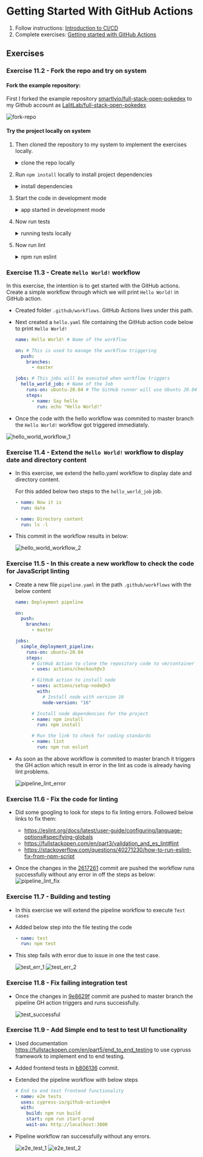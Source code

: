 # Getting Started With GitHub Actions

1. Follow instructions: [Introduction to CI/CD](https://fullstackopen.com/en/part11/introduction_to_ci_cd)
2. Complete exercises: [Getting started with GitHub Actions](https://fullstackopen.com/en/part11/getting_started_with_git_hub_actions)

## Exercises

### Exercise 11.2 - Fork the repo and try on system

#### Fork the example repository:

First I forked the example repository [smartlyio/full-stack-open-pokedex](https://github.com/smartlyio/full-stack-open-pokedex) to my Github account as [LalitLab/full-stack-open-pokedex](https://github.com/LalitLab/full-stack-open-pokedex)

![fork-repo](./images/fork_repo.png)

#### Try the project locally on system

1.  Then cloned the repository to my system to implement the exercises locally.

    <details>
      <summary> clone the repo locally</summary>

    ```sh
    $ git clone git@github.com:LalitLab/full-stack-open-pokedex.git
    Cloning into 'full-stack-open-pokedex'...
    remote: Enumerating objects: 138, done.
    remote: Total 138 (delta 0), reused 0 (delta 0), pack-reused 138
    Receiving objects: 100% (138/138), 150.74 KiB | 290.00 KiB/s, done.
    Resolving deltas: 100% (57/57), done.
    ```

    </details>

2.  Run `npm install` locally to install project dependencies

    <details>
      <summary> install dependencies</summary>

    ```sh
    $ full-stack-open-pokedex git:(master) npm install
    npm WARN old lockfile
    npm WARN old lockfile The package-lock.json file was created with an old version of npm,
    npm WARN old lockfile so supplemental metadata must be fetched from the registry.
    npm WARN old lockfile
    npm WARN old lockfile This is a one-time fix-up, please be patient...
    npm WARN old lockfile
    npm WARN deprecated fsevents@1.2.12: fsevents 1 will break on node v14+ and could be using insecure binaries. Upgrade to fsevents 2.
    npm WARN deprecated ini@1.3.5: Please update to ini >=1.3.6 to avoid a prototype pollution issue
    npm WARN deprecated request-promise-native@1.0.8: request-promise-native has been deprecated because it extends the now deprecated request package, see https://github.com/request/request/issues/3142
    npm WARN deprecated urix@0.1.0: Please see https://github.com/lydell/urix#deprecated
    npm WARN deprecated har-validator@5.1.3: this library is no longer supported
    npm WARN deprecated fsevents@2.1.3: "Please update to latest v2.3 or v2.2"
    npm WARN deprecated resolve-url@0.2.1: https://github.com/lydell/resolve-url#deprecated
    npm WARN deprecated source-map-resolve@0.5.3: See https://github.com/lydell/source-map-resolve#deprecated
    npm WARN deprecated w3c-hr-time@1.0.2: Use your platform's native performance.now() and performance.timeOrigin.
    npm WARN deprecated source-map-url@0.4.0: See https://github.com/lydell/source-map-url#deprecated
    npm WARN deprecated sane@4.1.0: some dependency vulnerabilities fixed, support for node < 10 dropped, and newer ECMAScript syntax/features added
    npm WARN deprecated mini-create-react-context@0.4.0: Package no longer supported. Contact Support at https://www.npmjs.com/support for more info.
    npm WARN deprecated debug@3.2.6: Debug versions >=3.2.0 <3.2.7 || >=4 <4.3.1 have a low-severity ReDos regression when used in a Node.js environment. It is recommended you upgrade to 3.2.7 or 4.3.1. (https://github.com/visionmedia/debug/issues/797)
    npm WARN deprecated debug@3.2.6: Debug versions >=3.2.0 <3.2.7 || >=4 <4.3.1 have a low-severity ReDos regression when used in a Node.js environment. It is recommended you upgrade to 3.2.7 or 4.3.1. (https://github.com/visionmedia/debug/issues/797)
    npm WARN deprecated debug@3.2.6: Debug versions >=3.2.0 <3.2.7 || >=4 <4.3.1 have a low-severity ReDos regression when used in a Node.js environment. It is recommended you upgrade to 3.2.7 or 4.3.1. (https://github.com/visionmedia/debug/issues/797)
    npm WARN deprecated chokidar@2.1.8: Chokidar 2 does not receive security updates since 2019. Upgrade to chokidar 3 with 15x fewer dependencies
    npm WARN deprecated debug@4.1.1: Debug versions >=3.2.0 <3.2.7 || >=4 <4.3.1 have a low-severity ReDos regression when used in a Node.js environment. It is recommended you upgrade to 3.2.7 or 4.3.1. (https://github.com/visionmedia/debug/issues/797)
    npm WARN deprecated debug@4.1.1: Debug versions >=3.2.0 <3.2.7 || >=4 <4.3.1 have a low-severity ReDos regression when used in a Node.js environment. It is recommended you upgrade to 3.2.7 or 4.3.1. (https://github.com/visionmedia/debug/issues/797)
    npm WARN deprecated debug@4.1.1: Debug versions >=3.2.0 <3.2.7 || >=4 <4.3.1 have a low-severity ReDos regression when used in a Node.js environment. It is recommended you upgrade to 3.2.7 or 4.3.1. (https://github.com/visionmedia/debug/issues/797)
    npm WARN deprecated debug@4.1.1: Debug versions >=3.2.0 <3.2.7 || >=4 <4.3.1 have a low-severity ReDos regression when used in a Node.js environment. It is recommended you upgrade to 3.2.7 or 4.3.1. (https://github.com/visionmedia/debug/issues/797)
    npm WARN deprecated debug@4.1.1: Debug versions >=3.2.0 <3.2.7 || >=4 <4.3.1 have a low-severity ReDos regression when used in a Node.js environment. It is recommended you upgrade to 3.2.7 or 4.3.1. (https://github.com/visionmedia/debug/issues/797)
    npm WARN deprecated debug@4.1.1: Debug versions >=3.2.0 <3.2.7 || >=4 <4.3.1 have a low-severity ReDos regression when used in a Node.js environment. It is recommended you upgrade to 3.2.7 or 4.3.1. (https://github.com/visionmedia/debug/issues/797)
    npm WARN deprecated debug@4.1.1: Debug versions >=3.2.0 <3.2.7 || >=4 <4.3.1 have a low-severity ReDos regression when used in a Node.js environment. It is recommended you upgrade to 3.2.7 or 4.3.1. (https://github.com/visionmedia/debug/issues/797)
    npm WARN deprecated debug@4.1.1: Debug versions >=3.2.0 <3.2.7 || >=4 <4.3.1 have a low-severity ReDos regression when used in a Node.js environment. It is recommended you upgrade to 3.2.7 or 4.3.1. (https://github.com/visionmedia/debug/issues/797)
    npm WARN deprecated querystring@0.2.0: The querystring API is considered Legacy. new code should use the URLSearchParams API instead.
    npm WARN deprecated uuid@3.4.0: Please upgrade  to version 7 or higher.  Older versions may use Math.random() in certain circumstances, which is known to be problematic.  See https://v8.dev/blog/math-random for details.
    npm WARN deprecated request@2.88.2: request has been deprecated, see https://github.com/request/request/issues/3142
    npm WARN deprecated axios@0.19.2: Critical security vulnerability fixed in v0.21.1. For more information, see https://github.com/axios/axios/pull/3410
    npm WARN deprecated core-js-pure@3.6.5: core-js-pure@<3.23.3 is no longer maintained and not recommended for usage due to the number of issues. Because of the V8 engine whims, feature detection in old core-js versions could cause a slowdown up to 100x even if nothing is polyfilled. Some versions have web compatibility issues. Please, upgrade your dependencies to the actual version of core-js-pure.

    added 1353 packages, and audited 1354 packages in 17s

    49 packages are looking for funding
      run `npm fund` for details

    54 vulnerabilities (1 low, 20 moderate, 26 high, 7 critical)

    To address issues that do not require attention, run:
      npm audit fix

    To address all issues (including breaking changes), run:
      npm audit fix --force

    Run `npm audit` for details.
    ```

    </details>

3.  Start the code in development mode

    <details>
      <summary>app started in development mode</summary>

    ```sh
    full-stack-open-pokedex git:(master) ✗ npm run start

    > fullstackopen-cicd@1.0.0 start
    > webpack-dev-server --open --mode development

    (node:3949) [DEP0111] DeprecationWarning: Access to process.binding('http_parser') is deprecated.
    (Use `node --trace-deprecation ...` to show where the warning was created)
    ℹ ｢wds｣: Project is running at http://localhost:8080/
    ℹ ｢wds｣: webpack output is served from /
    ℹ ｢wds｣: Content not from webpack is served from /Users/lalitbhardwaj/Learning/gh_actions/full-stack-open-pokedex
    ℹ ｢wds｣: 404s will fallback to /index.html
    ℹ ｢wdm｣: wait until bundle finished: /
    Browserslist: caniuse-lite is outdated. Please run:
    npx browserslist@latest --update-db
    ℹ ｢wdm｣: Hash: b974bb4c6cae71a68a45
    Version: webpack 4.43.0
    Time: 766ms
    Built at: 01/04/2023 5:36:43 PM
          Asset       Size  Chunks             Chunk Names
    ./index.html  261 bytes          [emitted]
      bundle.js   1.54 MiB    main  [emitted]  main
    Entrypoint main = bundle.js
    [0] multi (webpack)-dev-server/client?http://localhost:8080 ./src/index.jsx 40 bytes {main} [built]
    [./node_modules/react-dom/index.js] 1.33 KiB {main} [built]
    [./node_modules/react/index.js] 190 bytes {main} [built]
    [./node_modules/webpack-dev-server/client/index.js?http://localhost:8080] (webpack)-dev-server/client?http://localhost:8080 4.29 KiB {main} [built]
    [./node_modules/webpack-dev-server/client/overlay.js] (webpack)-dev-server/client/overlay.js 3.51 KiB {main} [built]
    [./node_modules/webpack-dev-server/client/socket.js] (webpack)-dev-server/client/socket.js 1.53 KiB {main} [built]
    [./node_modules/webpack-dev-server/client/utils/createSocketUrl.js] (webpack)-dev-server/client/utils/createSocketUrl.js 2.91 KiB {main} [built]
    [./node_modules/webpack-dev-server/client/utils/log.js] (webpack)-dev-server/client/utils/log.js 964 bytes {main} [built]
    [./node_modules/webpack-dev-server/client/utils/reloadApp.js] (webpack)-dev-server/client/utils/reloadApp.js 1.59 KiB {main} [built]
    [./node_modules/webpack-dev-server/client/utils/sendMessage.js] (webpack)-dev-server/client/utils/sendMessage.js 402 bytes {main} [built]
    [./node_modules/webpack-dev-server/node_modules/strip-ansi/index.js] (webpack)-dev-server/node_modules/strip-ansi/index.js 161 bytes {main} [built]
    [./node_modules/webpack/hot sync ^\.\/log$] (webpack)/hot sync nonrecursive ^\.\/log$ 170 bytes {main} [built]
    [./src/App.jsx] 1.93 KiB {main} [built]
    [./src/index.jsx] 203 bytes {main} [built]
    [./src/styles.css] 520 bytes {main} [built]
        + 85 hidden modules
    Child HtmlWebpackCompiler:
        1 asset
        Entrypoint HtmlWebpackPlugin_0 = __child-HtmlWebpackPlugin_0
        [./node_modules/html-webpack-plugin/lib/loader.js!./public/index.html] 304 bytes {HtmlWebpackPlugin_0} [built]
    ℹ ｢wdm｣: Compiled successfully.
    ```

    ![app_running_locally](./images/app_running_locally.png)

    </details>

4.  Now run tests

    <details>
      <summary>running tests locally</summary>

    ```sh
    ➜  full-stack-open-pokedex git:(master) ✗ npm test

    > fullstackopen-cicd@1.0.0 test
    > jest

    Browserslist: caniuse-lite is outdated. Please run:
    npx browserslist@latest --update-db
    Browserslist: caniuse-lite is outdated. Please run:
    npx browserslist@latest --update-db
    Browserslist: caniuse-lite is outdated. Please run:
    npx browserslist@latest --update-db
    PASS  test/PokemonList.jest.spec.jsx
    PASS  test/App.jest.spec.jsx
    FAIL  test/PokemonPage.jest.spec.jsx
      ● Console

        console.log
          hiddenAbility= {
            ability: {
              name: 'anticipation',
              url: 'https://pokeapi.co/api/v2/ability/107/'
            },
            is_hidden: true,
            slot: 3
          }

          at PokemonPage (src/PokemonPage.jsx:29:11)

        console.log
          hiddenAbility= {
            ability: {
              name: 'anticipation',
              url: 'https://pokeapi.co/api/v2/ability/107/'
            },
            is_hidden: true,
            slot: 3
          }

          at PokemonPage (src/PokemonPage.jsx:29:11)

        console.log
          hiddenAbility= {
            ability: {
              name: 'anticipation',
              url: 'https://pokeapi.co/api/v2/ability/107/'
            },
            is_hidden: true,
            slot: 3
          }

          at PokemonPage (src/PokemonPage.jsx:29:11)

        console.log
          hiddenAbility= {
            ability: {
              name: 'anticipation',
              url: 'https://pokeapi.co/api/v2/ability/107/'
            },
            is_hidden: true,
            slot: 3
          }

          at PokemonPage (src/PokemonPage.jsx:29:11)

      ● <PokemonPage /> › should render previous and next urls if they exist

        expect(element).toHaveAttribute("href", "/pokemon/vaporeon") // element.getAttribute("href") === "/pokemon/vaporeon"

        Expected the element to have attribute:
          href="/pokemon/vaporeon"
        Received:
          href="/pokemon/ditto"

          120 |
          121 |     expect(screen.getByText('Previous')).toHaveAttribute('href', '/pokemon/ditto')
        > 122 |     expect(screen.getByText('Next')).toHaveAttribute('href', '/pokemon/vaporeon')
              |                                      ^
          123 |   })
          124 |
          125 |   it('should not render previous and next urls if none exist', async () => {

          at _callee6$ (test/PokemonPage.jest.spec.jsx:122:38)
          at tryCatch (node_modules/regenerator-runtime/runtime.js:45:40)
          at Generator.invoke [as _invoke] (node_modules/regenerator-runtime/runtime.js:274:22)
          at Generator.prototype.<computed> [as next] (node_modules/regenerator-runtime/runtime.js:97:21)
          at asyncGeneratorStep (node_modules/@babel/runtime/helpers/asyncToGenerator.js:3:24)
          at _next (node_modules/@babel/runtime/helpers/asyncToGenerator.js:25:9)

    Test Suites: 1 failed, 2 passed, 3 total
    Tests:       1 failed, 7 passed, 8 total
    Snapshots:   0 total
    Time:        1.269s
    Ran all test suites.
    ➜  full-stack-open-pokedex git:(master) ✗
    ```

    </details>

5.  Now run lint

    <details>
      <summary>npm run eslint</summary>

    ```sh
    ➜  full-stack-open-pokedex git:(master) ✗ npm run eslint

    > fullstackopen-cicd@1.0.0 eslint
    > eslint './**/*.{js,jsx}'

    Warning: React version not specified in eslint-plugin-react settings. See https://github.com/yannickcr/eslint-plugin-react#configuration .

    /Users/lalitbhardwaj/Learning/gh_actions/full-stack-open-pokedex/app.js
      1:25  error  Strings must use singlequote  quotes
      1:35  error  Extra semicolon               semi
      2:22  error  Extra semicolon               semi
      5:14  error  'process' is not defined      no-undef
      5:38  error  Extra semicolon               semi
      7:24  error  Strings must use singlequote  quotes
      7:32  error  Extra semicolon               semi
      10:3   error  Unexpected console statement  no-console
      10:15  error  Strings must use singlequote  quotes
      10:45  error  Extra semicolon               semi
      11:3   error  Extra semicolon               semi

    /Users/lalitbhardwaj/Learning/gh_actions/full-stack-open-pokedex/src/PokemonPage.jsx
      29:3  error  Unexpected console statement  no-console

    ✖ 12 problems (12 errors, 0 warnings)
      9 errors and 0 warnings potentially fixable with the `--fix` option.
    ```

    </details>

### Exercise 11.3 - Create `Hello World!` workflow

In this exercise, the intention is to get started with the GitHub actions. Create a simple workflow through which we will print `Hello World!` in GitHub action.

- Created folder `.github/workflows`. GitHub Actions lives under this path.
- Next created a `hello.yaml` file containing the GitHub action code below to print `Hello
World!`

  ```yaml
  name: Hello World! # Name of the workflow

  on: # This is used to manage the workflow triggering
    push:
      branches:
        - master

  jobs: # This jobs will be executed when workflow triggers
    hello_world_job: # Name of the Job
      runs-on: ubuntu-20.04 # The GitHub runner will use Ubuntu 20.04 as OS steps:
      steps:
        - name: Say hello
          run: echo "Hello World!"
  ```

- Once the code with the hello workflow was commited to master branch the `Hello World!` workflow got triggered immediately.

![hello_world_workflow_1](./images/hello_world_workflow_1.png)

### Exercise 11.4 - Extend the `Hello World!` workflow to display date and directory content

- In this exercise, we extend the hello.yaml workflow to display date and directory content.

  For this added below two steps to the `hello_world_job` job.

  ```yaml
  - name: Now it is
    run: date

  - name: Directory content
    run: ls -l
  ```

- This commit in the workflow results in below:

  ![hello_world_workflow_2](./images/hello_world_workflow_2.png)

### Exercise 11.5 - In this create a new workflow to check the code for JavaScript linting

- Create a new file `pipeline.yaml` in the path `.github/workflows` with the below content

  ```yaml
  name: Deployment pipeline

  on:
    push:
      branches:
        - master

  jobs:
    simple_deployment_pipeline:
      runs-on: ubuntu-20.04
      steps:
        # GitHub Action to clone the repository code to vm/container running action
        - uses: actions/checkout@v3

        # GitHub action to install node
        - uses: actions/setup-node@v3
          with:
            # Install node with version 16
            node-version: "16"

        # Install node dependencies for the project
        - name: npm install
          run: npm install

        # Run the link to check for coding standards
        - name: lint
          run: npm run eslint
  ```

- As soon as the above workflow is commited to master branch it triggers the GH action which result in error in the lint as code is already having lint problems.

  ![pipeline_lint_error](./images/pipeline_lint_error.png)

### Exercise 11.6 - Fix the code for linting

- Did some googling to look for steps to fix linting errors. Followed below links to fix them:

  - https://eslint.org/docs/latest/user-guide/configuring/language-options#specifying-globals
  - https://fullstackopen.com/en/part3/validation_and_es_lint#lint
  - https://stackoverflow.com/questions/40271230/how-to-run-eslint-fix-from-npm-script

- Once the changes in the [2617261](https://github.com/LalitLab/full-stack-open-pokedex/commit/26172616bade7a2046d986f0f476affabc908318) commit are pushed the workflow runs successfully without any error in off the steps as below:
  ![pipeline_lint_fix](./images/pipeline_lint_fix.png)

### Exercise 11.7 - Building and testing

- In this exercise we will extend the pipeline workflow to execute `Test cases`
- Added below step into the file testing the code

  ```yaml
  - name: test
    run: npm test
  ```

- This step fails with error due to issue in one the test case.

  ![test_err_1](./images/test_err_1.png)
  ![test_err_2](./images/test_err_2.png)

### Exercise 11.8 - Fix failing integration test

- Once the changes in [9e8629f](https://github.com/LalitLab/full-stack-open-pokedex/commit/9e8629f0d5750ff4f7044a45cfd4d1b57824465a) commit are pushed to master branch the pipeline GH action triggers and runs successfully.

  ![test_successful](./images/test_successful.png)

### Exercise 11.9 - Add Simple end to test to test UI functionality

- Used documentation https://fullstackopen.com/en/part5/end_to_end_testing to use cypruss framework to implement end to end testing.
- Added frontend tests in [b806136](https://github.com/LalitLab/full-stack-open-pokedex/commit/b8061360f08d92c90734b8cc2e489cdb1f50eb22) commit.
- Extended the pipeline workflow with below steps

  ```yaml
  # End to end test frontend functionality
  - name: e2e tests
    uses: cypress-io/github-action@v4
    with:
      build: npm run build
      start: npm run start-prod
      wait-on: http://localhost:3000
  ```

- Pipeline workflow ran successfully without any errors.

  ![e2e_test_1](./images/e2e_test_1.png)
  ![e2e_test_2](./images/e2e_test_2.png)
